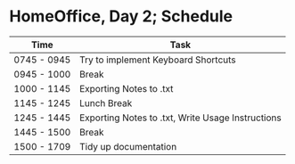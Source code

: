 # HomeOffice, Day 2; Schedule

| Time        | Task                                              |
| ----------- | ------------------------------------------------- |
| 0745 - 0945 | Try to implement Keyboard Shortcuts               |
| 0945 - 1000 | Break                                             |
| 1000 - 1145 | Exporting Notes to .txt                           |
| 1145 - 1245 | Lunch Break                                       |
| 1245 - 1445 | Exporting Notes to .txt, Write Usage Instructions |
| 1445 - 1500 | Break                                             |
| 1500 - 1709 | Tidy up documentation                             |
